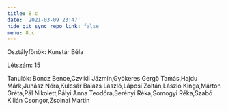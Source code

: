 ```yaml
---
title: 8.c
date: '2021-03-09 23:47'
hide_git_sync_repo_link: false
menu: 8.c
---
```


Osztályfőnök: Kunstár Béla

Létszám: 15

Tanulók: Boncz Bence,Czvikli Jázmin,Gyökeres Gergő Tamás,Hajdu Márk,Juhász Nóra,Kulcsár Balázs László,Láposi Zoltán,László Kinga,Márton Gréta,Pál Nikolett,Pályi Anna Teodóra,Serényi Réka,Somogyi Réka,Szabó Kilián Csongor,Zsolnai Martin